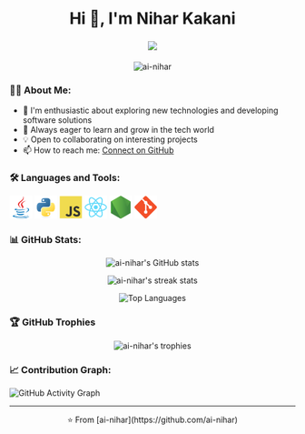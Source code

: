 <h1 align="center">Hi 👋, I'm Nihar Kakani</h1>
<h3 align="center">
  <img src="https://readme-typing-svg.herokuapp.com/?lines=Welcome+to+my+GitHub+Profile!;Passionate+Developer;Always+learning+new+things&center=true&width=380&height=45">
</h3>

<p align="center">
  <img src="https://komarev.com/ghpvc/?username=ai-nihar&label=Profile%20views&color=0e75b6&style=flat" alt="ai-nihar" />
</p>

### 👨‍💻 About Me:
- 🔭 I'm enthusiastic about exploring new technologies and developing software solutions
- 🌱 Always eager to learn and grow in the tech world
- 💡 Open to collaborating on interesting projects
- 📫 How to reach me: [Connect on GitHub](https://github.com/ai-nihar)

### 🛠️ Languages and Tools:
<p align="left">
  <img src="https://raw.githubusercontent.com/devicons/devicon/master/icons/java/java-original.svg" alt="java" width="40" height="40"/>
  <img src="https://raw.githubusercontent.com/devicons/devicon/master/icons/python/python-original.svg" alt="python" width="40" height="40"/>
  <img src="https://raw.githubusercontent.com/devicons/devicon/master/icons/javascript/javascript-original.svg" alt="javascript" width="40" height="40"/>
  <img src="https://raw.githubusercontent.com/devicons/devicon/master/icons/react/react-original.svg" alt="react" width="40" height="40"/>
  <img src="https://raw.githubusercontent.com/devicons/devicon/master/icons/nodejs/nodejs-original.svg" alt="nodejs" width="40" height="40"/>
  <img src="https://raw.githubusercontent.com/devicons/devicon/master/icons/git/git-original.svg" alt="git" width="40" height="40"/>
</p>

### 📊 GitHub Stats:
<p align="center">
  <img src="https://github-readme-stats.vercel.app/api?username=ai-nihar&show_icons=true&theme=radical" alt="ai-nihar's GitHub stats" />
</p>
<p align="center">
  <img src="https://github-readme-streak-stats.herokuapp.com/?user=ai-nihar&theme=radical" alt="ai-nihar's streak stats" />
</p>
<p align="center">
  <img src="https://github-readme-stats.vercel.app/api/top-langs/?username=ai-nihar&layout=compact&theme=radical" alt="Top Languages" />
</p>

### 🏆 GitHub Trophies
<p align="center">
  <img src="https://github-profile-trophy.vercel.app/?username=ai-nihar&theme=radical&no-frame=false&no-bg=true&margin-w=4" alt="ai-nihar's trophies" />
</p>

### 📈 Contribution Graph:
![GitHub Activity Graph](https://github-readme-activity-graph.vercel.app/graph?username=ai-nihar&bg_color=1F222E&color=F8D866&line=F85D7F&point=FFFFFF&hide_border=true)

---
<p align="center">⭐️ From [ai-nihar](https://github.com/ai-nihar)</p>
